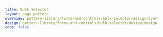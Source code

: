 ```yaml
---
title: Bulk Selector
layout: page-pattern
overview: pattern-library/forms-and-controls/bulk-selector/design/overview.md
design: pattern-library/forms-and-controls/bulk-selector/design/design.md
code: false
---
```

